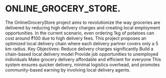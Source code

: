 # ONLINE_GROCERY_STORE.
The OnlineGroceryStore project aims to revolutionize the way groceries are delivered by reducing high delivery charges and creating local employment opportunities. In the current scenario, even ordering 1kg of potatoes can cost around ₹100 due to high delivery fees. This project proposes an optimized local delivery chain where each delivery partner covers only a 5 km radius.
Key Objectives:
Reduce delivery charges significantly
Build a chain-based local delivery model
Provide job opportunities to unemployed individuals
Make grocery delivery affordable and efficient for everyone
This system ensures quicker delivery, minimal logistics overhead, and promotes community-based earning by involving local delivery agents.

